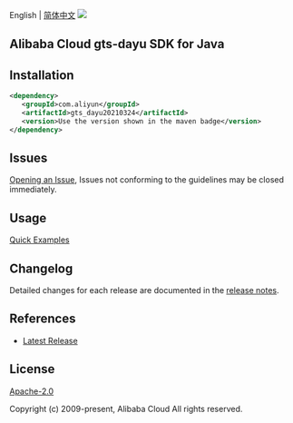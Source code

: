 English | [简体中文](README-CN.md)
![](https://aliyunsdk-pages.alicdn.com/icons/AlibabaCloud.svg)

## Alibaba Cloud gts-dayu SDK for Java

## Installation

```xml
<dependency>
   <groupId>com.aliyun</groupId>
   <artifactId>gts_dayu20210324</artifactId>
   <version>Use the version shown in the maven badge</version>
</dependency>
```

## Issues
[Opening an Issue](https://github.com/aliyun/alibabacloud-java-sdk/issues/new), Issues not conforming to the guidelines may be closed immediately.

## Usage
[Quick Examples](https://github.com/aliyun/alibabacloud-java-sdk/blob/master/docs/0-Examples-EN.md#quick-examples)

## Changelog
Detailed changes for each release are documented in the [release notes](./ChangeLog.txt).

## References
* [Latest Release](https://github.com/aliyun/alibabacloud-java-sdk/)

## License
[Apache-2.0](http://www.apache.org/licenses/LICENSE-2.0)

Copyright (c) 2009-present, Alibaba Cloud All rights reserved.
